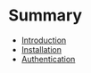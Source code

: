 # Summary

* [Introduction](index.md)
* [Installation](Installation.md)
* [Authentication](Authentication.md)